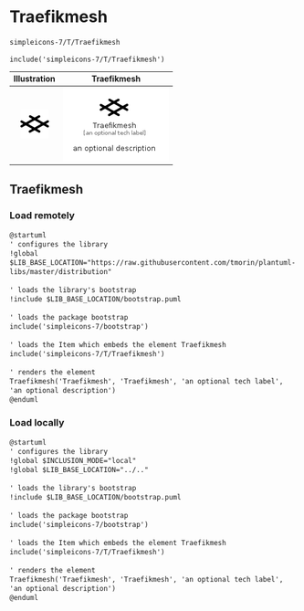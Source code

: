 # Traefikmesh


```text
simpleicons-7/T/Traefikmesh
```

```text
include('simpleicons-7/T/Traefikmesh')
```



| Illustration | Traefikmesh |
| :---: | :---: |
| ![illustration for Illustration](../../simpleicons-7/T/Traefikmesh.png) | ![illustration for Traefikmesh](../../simpleicons-7/T/Traefikmesh.Local.png) |




## Traefikmesh

### Load remotely
```plantuml
@startuml
' configures the library
!global $LIB_BASE_LOCATION="https://raw.githubusercontent.com/tmorin/plantuml-libs/master/distribution"

' loads the library's bootstrap
!include $LIB_BASE_LOCATION/bootstrap.puml

' loads the package bootstrap
include('simpleicons-7/bootstrap')

' loads the Item which embeds the element Traefikmesh
include('simpleicons-7/T/Traefikmesh')

' renders the element
Traefikmesh('Traefikmesh', 'Traefikmesh', 'an optional tech label', 'an optional description')
@enduml
```

### Load locally
```plantuml
@startuml
' configures the library
!global $INCLUSION_MODE="local"
!global $LIB_BASE_LOCATION="../.."

' loads the library's bootstrap
!include $LIB_BASE_LOCATION/bootstrap.puml

' loads the package bootstrap
include('simpleicons-7/bootstrap')

' loads the Item which embeds the element Traefikmesh
include('simpleicons-7/T/Traefikmesh')

' renders the element
Traefikmesh('Traefikmesh', 'Traefikmesh', 'an optional tech label', 'an optional description')
@enduml
```

